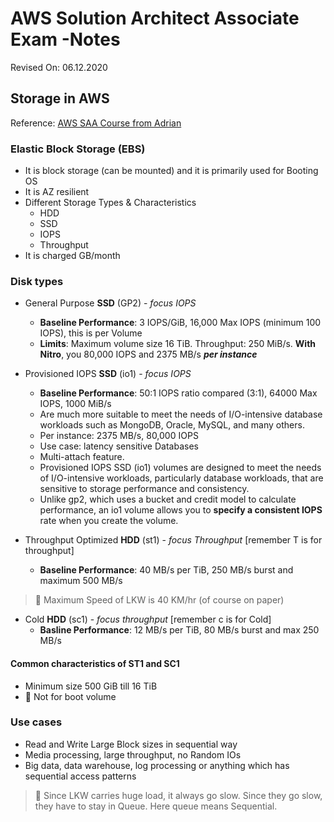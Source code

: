 # AWS Solution Architect Associate Exam -Notes

Revised On: 06.12.2020

## Storage in AWS

Reference: [AWS SAA Course from Adrian](https://learn.cantrill.io/) 

### Elastic Block Storage (EBS)

* It is block storage (can be mounted) and it is primarily used for Booting OS
* It is AZ resilient
* Different Storage Types & Characteristics
  * HDD
  * SSD
  * IOPS
  * Throughput
* It is charged GB/month

### Disk types

* General Purpose **SSD** (GP2) - *focus IOPS*
  * **Baseline Performance**: 3 IOPS/GiB, 16,000 Max IOPS (minimum 100 IOPS), this is per Volume
  * **Limits**: Maximum volume size 16 TiB. Throughput: 250 MiB/s. **With Nitro**, you 80,000 IOPS  and 2375 MB/s _**per instance**_
* Provisioned IOPS **SSD** (io1) - *focus IOPS*
  * **Baseline Performance**: 50:1 IOPS ratio compared (3:1), 64000 Max IOPS, 1000 MiB/s
  * Are much more suitable to meet the needs of I/O-intensive database workloads such as MongoDB, Oracle, MySQL, and many others.
  * Per instance: 2375 MB/s, 80,000 IOPS
  * Use case: latency sensitive Databases
  * Multi-attach feature.
  * Provisioned IOPS SSD (io1) volumes are designed to meet the needs of I/O-intensive workloads, particularly database workloads, that are sensitive to storage performance and consistency. 
  * Unlike gp2, which uses a bucket and credit model to calculate performance, an io1 volume allows you to **specify a consistent IOPS** rate when you create the volume.

* Throughput Optimized **HDD** (st1) - *focus Throughput* [remember T is for throughput]
  * **Baseline Performance**: 40 MB/s per TiB, 250 MB/s burst and maximum 500 MB/s
  
> :electric_plug: Maximum Speed of LKW is 40 KM/hr (of course on paper)

* Cold **HDD** (sc1) - *focus throughput* [remember c is for Cold]
  * **Basline Performance**: 12 MB/s per TiB, 80 MB/s burst and max 250 MB/s

#### Common characteristics of ST1 and SC1

* Minimum size 500 GiB till 16 TiB
* :magnet: Not for boot volume 

### Use cases

* Read and Write Large Block sizes in sequential way
* Media processing, large throughput, no Random IOs
* Big data, data warehouse, log processing or anything which has sequential access patterns

> :electric_plug: Since LKW carries huge load, it always go slow. Since they go slow, they have to stay in Queue. Here queue means Sequential.
